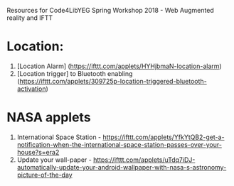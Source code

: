 Resources for Code4LibYEG Spring Workshop 2018 - Web Augmented reality and IFTT
# Location:
1. [Location Alarm] (https://ifttt.com/applets/HYHjbmaN-location-alarm)
2. [Location trigger] to Bluetooth enabling (https://ifttt.com/applets/309725p-location-triggered-bluetooth-activation)


# NASA applets
1. International Space Station - https://ifttt.com/applets/YfkYtQB2-get-a-notification-when-the-international-space-station-passes-over-your-house?s=era2
2. Update your wall-paper - https://ifttt.com/applets/uTdq7iDJ-automatically-update-your-android-wallpaper-with-nasa-s-astronomy-picture-of-the-day
